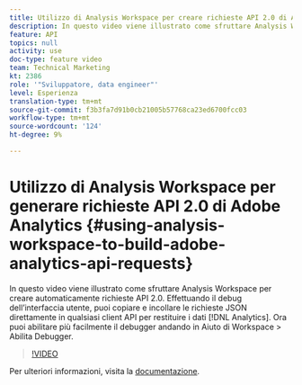 ```yaml
---
title: Utilizzo di Analysis Workspace per creare richieste API 2.0 di Adobe Analytics
description: In questo video viene illustrato come sfruttare Analysis Workspace per creare automaticamente richieste API 2.0. Mediante il debug dell’interfaccia utente, puoi copiare e incollare le richieste JSON direttamente in qualsiasi client API per restituire i dati di Analytics.
feature: API
topics: null
activity: use
doc-type: feature video
team: Technical Marketing
kt: 2386
role: '"Sviluppatore, data engineer"'
level: Esperienza
translation-type: tm+mt
source-git-commit: f3b3fa7d91b0cb21005b57768ca23ed6700fcc03
workflow-type: tm+mt
source-wordcount: '124'
ht-degree: 9%

---
```



# Utilizzo di Analysis Workspace per generare richieste API 2.0 di Adobe Analytics {#using-analysis-workspace-to-build-adobe-analytics-api-requests}

In questo video viene illustrato come sfruttare Analysis Workspace per creare automaticamente richieste API 2.0. Effettuando il debug dell’interfaccia utente, puoi copiare e incollare le richieste JSON direttamente in qualsiasi client API per restituire i dati [!DNL Analytics]. Ora puoi abilitare più facilmente il debugger andando in Aiuto di Workspace > Abilita Debugger.

>[!VIDEO](https://video.tv.adobe.com/v/25890/?quality=12)

Per ulteriori informazioni, visita la [documentazione](https://www.adobe.io/apis/experiencecloud/analytics/docs.html#!AdobeDocs/analytics-2.0-apis/master/reporting-tricks.md).
